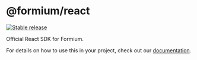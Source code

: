 # @formium/react

[![Stable release](https://img.shields.io/npm/v/@formium/react.svg)](https://npm.im/@formium/react)

Official React SDK for Formium.

For details on how to use this in your project, check out our [documentation](https://formium.io/docs). 

